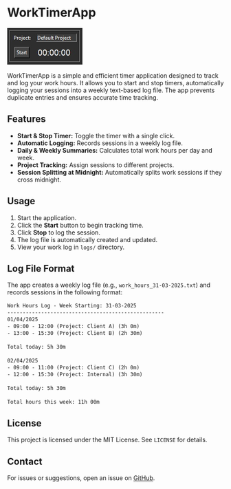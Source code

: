 # WorkTimerApp

 ![gui_image](/gui.jpg)

WorkTimerApp is a simple and efficient timer application designed to track and log your work hours. It allows you to start and stop timers, automatically logging your sessions into a weekly text-based log file. The app prevents duplicate entries and ensures accurate time tracking.

## Features
- **Start & Stop Timer:** Toggle the timer with a single click.
- **Automatic Logging:** Records sessions in a weekly log file.
- **Daily & Weekly Summaries:** Calculates total work hours per day and week.
- **Project Tracking:** Assign sessions to different projects.
- **Session Splitting at Midnight:** Automatically splits work sessions if they cross midnight.

## Usage
1. Start the application.
2. Click the **Start** button to begin tracking time.
3. Click **Stop** to log the session.
4. The log file is automatically created and updated.
5. View your work log in `logs/` directory.

## Log File Format
The app creates a weekly log file (e.g., `work_hours_31-03-2025.txt`) and records sessions in the following format:
```
Work Hours Log - Week Starting: 31-03-2025
---------------------------------------------------
01/04/2025
- 09:00 - 12:00 (Project: Client A) (3h 0m)
- 13:00 - 15:30 (Project: Client B) (2h 30m)

Total today: 5h 30m

02/04/2025
- 09:00 - 11:00 (Project: Client C) (2h 0m)
- 12:00 - 15:30 (Project: Internal) (3h 30m)

Total today: 5h 30m

Total hours this week: 11h 00m
```


## License
This project is licensed under the MIT License. See `LICENSE` for details.

## Contact
For issues or suggestions, open an issue on [GitHub](https://github.com/your-username/work-hours-logger/issues).

